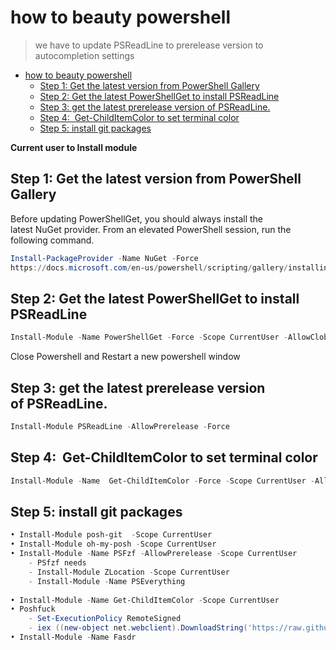 # how to beauty powershell 
> we have to update PSReadLine to prerelease version to autocompletion settings

- [how to beauty powershell](#how-to-beauty-powershell)
  - [Step 1: Get the latest version from PowerShell Gallery](#step-1-get-the-latest-version-from-powershell-gallery)
  - [Step 2: Get the latest PowerShellGet to install PSReadLine](#step-2-get-the-latest-powershellget-to-install-psreadline)
  - [Step 3: get the latest prerelease version of PSReadLine.](#step-3-get-the-latest-prerelease-version-ofpsreadline)
  - [Step 4:  Get-ChildItemColor to set terminal color](#step-4-get-childitemcolor-to-set-terminal-color)
  - [Step 5: install git packages](#step-5-install-git-packages)

**Current user to Install module**

## Step 1: Get the latest version from PowerShell Gallery

Before updating PowerShellGet, you should always install the latest NuGet provider. From an elevated PowerShell session, run the following command.
~~~ powershell
Install-PackageProvider -Name NuGet -Force
https://docs.microsoft.com/en-us/powershell/scripting/gallery/installing-psget?view=powershell-7
~~~
## Step 2: Get the latest PowerShellGet to install PSReadLine
~~~ powershell
Install-Module -Name PowerShellGet -Force -Scope CurrentUser -AllowClobber
~~~
Close Powershell and Restart a new powershell window

## Step 3: get the latest prerelease version of PSReadLine. 
~~~ powershell
Install-Module PSReadLine -AllowPrerelease -Force
~~~
## Step 4:  Get-ChildItemColor to set terminal color
~~~ powershell
Install-Module -Name  Get-ChildItemColor -Force -Scope CurrentUser -AllowClobber
~~~
## Step 5: install git packages
~~~ powershell
• Install-Module posh-git  -Scope CurrentUser
• Install-Module oh-my-posh -Scope CurrentUser
• Install-Module -Name PSFzf -AllowPrerelease -Scope CurrentUser
	- PSfzf needs
	- Install-Module ZLocation -Scope CurrentUser
	- Install-Module -Name PSEverything
	
• Install-Module -Name Get-ChildItemColor -Scope CurrentUser 
• Poshfuck
	- Set-ExecutionPolicy RemoteSigned
	- iex ((new-object net.webclient).DownloadString('https://raw.githubusercontent.com/mattparkes/PoShFuck/master/Install-TheFucker.ps1'))
• Install-Module -Name Fasdr
~~~	
